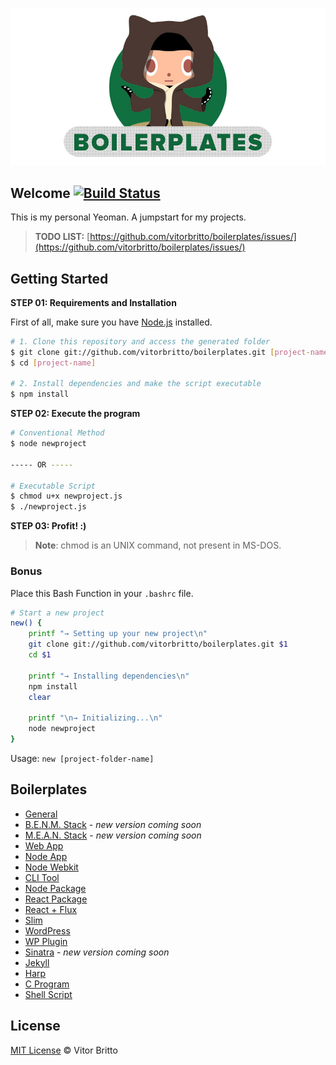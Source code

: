 ![Boilerplates Logo](logo-bp.jpg "Boilerplates")

## Welcome [![Build Status](https://travis-ci.org/vitorbritto/boilerplates.svg)](https://travis-ci.org/vitorbritto/boilerplates)

This is my personal Yeoman. A jumpstart for my projects.

> **TODO LIST:** [https://github.com/vitorbritto/boilerplates/issues/](https://github.com/vitorbritto/boilerplates/issues/)


## Getting Started

**STEP 01: Requirements and Installation**

First of all, make sure you have [Node.js](http://nodejs.org/) installed.

```bash
# 1. Clone this repository and access the generated folder
$ git clone git://github.com/vitorbritto/boilerplates.git [project-name]
$ cd [project-name]

# 2. Install dependencies and make the script executable
$ npm install
```

**STEP 02: Execute the program**

```bash
# Conventional Method
$ node newproject

----- OR -----

# Executable Script
$ chmod u+x newproject.js
$ ./newproject.js
```

**STEP 03: Profit! :)**

> **Note**: chmod is an UNIX command, not present in MS-DOS.

### Bonus

Place this Bash Function in your `.bashrc` file.

```bash
# Start a new project
new() {
    printf "→ Setting up your new project\n"
    git clone git://github.com/vitorbritto/boilerplates.git $1
    cd $1

    printf "→ Installing dependencies\n"
    npm install
    clear

    printf "\n→ Initializing...\n"
    node newproject
}
```

Usage: `new [project-folder-name]`


## Boilerplates

- [General](init/templates/general/)
- [B.E.N.M. Stack](init/templates/benmstack/) - *new version coming soon*
- [M.E.A.N. Stack](init/templates/meanstack/) - *new version coming soon*
- [Web App](init/templates/webapp/)
- [Node App](init/templates/nodeapp/)
- [Node Webkit](init/templates/nodewebkit/)
- [CLI Tool](init/templates/clitool/)
- [Node Package](init/templates/npmpkg/)
- [React Package](init/templates/reactpkg)
- [React + Flux](init/templates/reactflux)
- [Slim](init/templates/slim/)
- [WordPress](init/templates/wordpress/)
- [WP Plugin](init/templates/wpplugin/)
- [Sinatra](init/templates/sinatra/) - *new version coming soon*
- [Jekyll](init/templates/jekyll/)
- [Harp](init/templates/harp/)
- [C Program](init/templates/cprogram/)
- [Shell Script](init/templates/shellscript/)

## License

[MIT License](http://vitorbritto.mit-license.org/) © Vitor Britto
